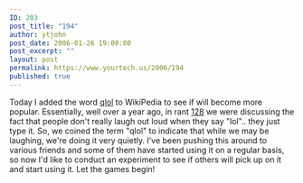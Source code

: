 ```yaml
---
ID: 203
post_title: "194"
author: ytjohn
post_date: 2006-01-26 19:00:00
post_excerpt: ""
layout: post
permalink: https://www.yourtech.us/2006/194
published: true
---
```

Today I added the word <a href="http://en.wikipedia.org/wiki/List_of_Internet_slang#Q">qlol</a> to WikiPedia to see if will become more popular.  Essentially, well over a year ago, in rant <a href="/?id=128">128</a> we were discussing the fact that people don't really laugh out loud when they say "lol".. they just type it.  So, we coined the term "qlol" to indicate that while we may be laughing, we're doing it very quietly.  I've been pushing this around to various friends and some of them have started using it on a regular basis, so now I'd like to conduct an experiment to see if others will pick up on it and start using it.  Let the games begin!